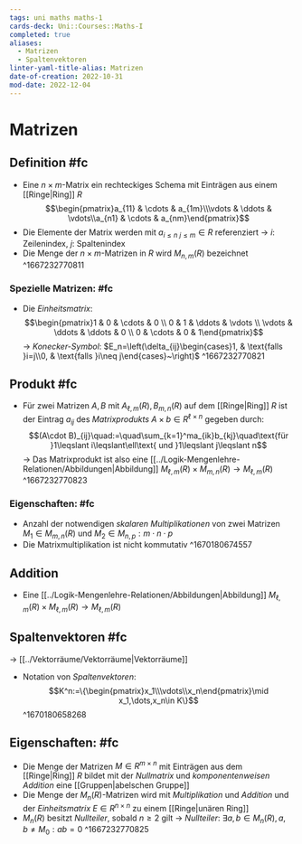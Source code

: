 ```yaml
---
tags: uni maths maths-1
cards-deck: Uni::Courses::Maths-I
completed: true
aliases:
  - Matrizen
  - Spaltenvektoren
linter-yaml-title-alias: Matrizen
date-of-creation: 2022-10-31
mod-date: 2022-12-04
---
```


# Matrizen

## Definition #fc
- Eine $n\times m$-Matrix ein rechteckiges Schema mit Einträgen aus einem [[Ringe|Ring]] $R$
$$\begin{pmatrix}a_{11} & \cdots & a_{1m}\\\vdots & \ddots & \vdots\\a_{n1} & \cdots & a_{nm}\end{pmatrix}$$
- Die Elemente der Matrix werden mit $a_{i\leq n~j\leq m}\in R$ referenziert
	→ $i:$ Zeilenindex, $j:$ Spaltenindex
- Die Menge der $n\times m$-Matrizen in $R$ wird $M_{n,m}(R)$ bezeichnet
^1667232770811

### Spezielle Matrizen: #fc
- Die *Einheitsmatrix*: $$\begin{pmatrix}1 & 0 & \cdots & 0 \\ 0 & 1 & \ddots & \vdots \\ \vdots & \ddots & \ddots & 0 \\ 0 & \cdots & 0 & 1\end{pmatrix}$$
	→ *Konecker-Symbol*: $E_n=\left(\delta_{ij}\begin{cases}1, & \text{falls }i=j\\0, & \text{falls }i\neq j\end{cases}~\right)$
^1667232770821

## Produkt #fc
- Für zwei Matrizen $A,B$ mit $A_{\ell,m}(R),B_{m,n}(R)$ auf dem [[Ringe|Ring]] $R$ ist der Eintrag $a_{ij}$ des *Matrixprodukts* $A\times b\in R^{\ell\times n}$ gegeben durch: $$(A\cdot B)_{ij}\quad:=\quad\sum_{k=1}^ma_{ik}b_{kj}\quad\text{für }1\leqslant i\leqslant\ell\text{ und }1\leqslant j\leqslant n$$
	→ Das Matrixprodukt ist also eine [[../Logik-Mengenlehre-Relationen/Abbildungen|Abbildung]] $M_{\ell,m}(R)\times M_{m,n}(R)\rightarrow M_{\ell, m}(R)$
^1667232770823

### Eigenschaften: #fc
- Anzahl der notwendigen *skalaren Multiplikationen* von zwei Matrizen $M_1\in M_{m,n}(R)$ und $M_2\in M_{n,p}:m\cdot n\cdot p$
- Die Matrixmultiplikation ist nicht kommutativ
^1670180674557

## Addition
- Eine [[../Logik-Mengenlehre-Relationen/Abbildungen|Abbildung]] $M_{\ell,m}(R)\times M_{\ell,m}(R)\rightarrow M_{\ell,m}(R)$

## Spaltenvektoren #fc
→ [[../Vektorräume/Vektorräume|Vektorräume]]
- Notation von *Spaltenvektoren*: $$K^n:=\{\begin{pmatrix}x_1\\\vdots\\x_n\end{pmatrix}\mid x_1,\dots,x_n\in K\}$$
^1670180658268

## Eigenschaften: #fc
- Die Menge der Matrizen $M\in R^{m\times n}$ mit Einträgen aus dem [[Ringe|Ring]] $R$ bildet mit der *Nullmatrix* und *komponentenweisen Addition* eine [[Gruppen|abelschen Gruppe]]
- Die Menge der $M_n(R)$-Matrizen wird mit *Multiplikation* und *Addition* und der *Einheitsmatrix* $E\in R^{n\times n}$ zu einem [[Ringe|unären Ring]]
- $M_n(R)$ besitzt *Nullteiler*, sobald $n\geq2$ gilt
	→ *Nullteiler*: $\exists a,b\in M_n(R),a,b\neq M_0:ab=0$
^1667232770825
